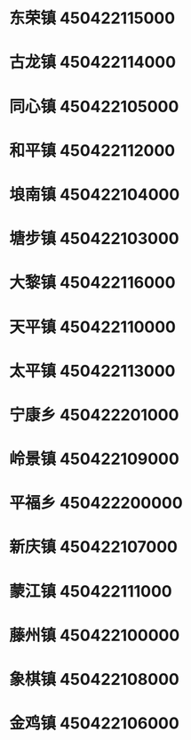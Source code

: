 # 东荣镇 450422115000
# 古龙镇 450422114000
# 同心镇 450422105000
# 和平镇 450422112000
# 埌南镇 450422104000
# 塘步镇 450422103000
# 大黎镇 450422116000
# 天平镇 450422110000
# 太平镇 450422113000
# 宁康乡 450422201000
# 岭景镇 450422109000
# 平福乡 450422200000
# 新庆镇 450422107000
# 蒙江镇 450422111000
# 藤州镇 450422100000
# 象棋镇 450422108000
# 金鸡镇 450422106000
